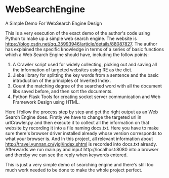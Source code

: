 # WebSearchEngine
A Simple Demo For WebSearch Engine Design

This is a very execution of the exact demo of the author's code using Python to make up a simple web search engine. The website is
https://blog.csdn.net/qq_35993946/article/details/88087827. The author has explained the specific knowledge in terms of a series of 
basic functions which a Web Search Engine should have, including the follow points:

1. A Crawler script used for widely collecting, picking out and saving all the information of targeted websites using RE as the dict.
2. Jieba library for splitting the key words from a sentence and the basic introduction of the principles of Inverted Index.
3. Count the matching degree of the searched word with all the document libs saved before, and then sort the documents.
4. Python Flask Tools for creating socket server communication and Web Framework Design using HTML.

Here I follow the process step by step and get the right output as an Web Search Engine does. Firstly we have to change the targeted url 
in urlCrawler.py and then execute it to collect all the information on that website by recording it into a file naming docs.txt. Here you 
have to make sure there's browser driver installed already whose version corresponds to what your browser is. And In this project, all
relevant information about http://travel.yunnan.cn/yjgl/index.shtml is recorded into docs.txt already. Afterwards we run main.py and input 
http://localhost:8080 into a browser and thereby we can see the reply when keywords entered.

This is just a very simple demo of searching engine and there's still too much work needed to be done to make the whole project perfect.
